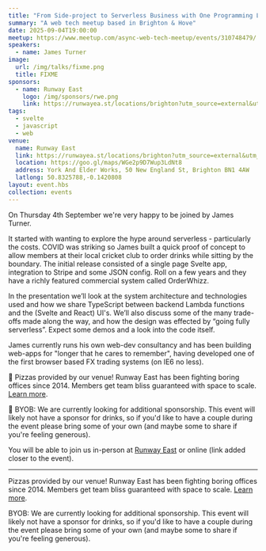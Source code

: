 ```yaml
---
title: "From Side-project to Serverless Business with One Programming Language - TypeScript"
summary: "A web tech meetup based in Brighton & Hove"
date: 2025-09-04T19:00:00
meetup: https://www.meetup.com/async-web-tech-meetup/events/310748479/
speakers:
  - name: James Turner
image:
  url: /img/talks/fixme.png
  title: FIXME
sponsors:
  - name: Runway East
    logo: /img/sponsors/rwe.png
    link: https://runwayea.st/locations/brighton?utm_source=external&utm_medium=event&utm_campaign=sponsorship
tags:
  - svelte
  - javascript
  - web
venue:
  name: Runway East
  link: https://runwayea.st/locations/brighton?utm_source=external&utm_medium=event&utm_campaign=sponsorship
  location: https://goo.gl/maps/WGe2p9D7Wup3LdNt8
  address: York And Elder Works, 50 New England St, Brighton BN1 4AW
  latlong: 50.8325788,-0.1420808
layout: event.hbs
collection: events
---
```


On Thursday 4th September we're very happy to be joined by James Turner.

It started with wanting to explore the hype around serverless - particularly the costs. COVID was striking so James built a quick proof of concept to allow members at their local cricket club to order drinks while sitting by the boundary. The initial release consisted of a single page Svelte app, integration to Stripe and some JSON config. Roll on a few years and they have a richly featured commercial system called OrderWhizz.

In the presentation we’ll look at the system architecture and technologies used and how we share TypeScript between backend Lambda functions and the (Svelte and React) UI's. We’ll also discuss some of the many trade-offs made along the way, and how the design was effected by “going fully serverless”. Expect some demos and a look into the code itself.

James currently runs his own web-dev consultancy and has been building web-apps for "longer that he cares to remember", having developed one of the first browser based FX trading systems (on IE6 no less).

🍕 Pizzas provided by our venue! Runway East has been fighting boring offices since 2014. Members get team bliss guaranteed with space to scale. [Learn more](https://runwayea.st/locations/brighton?utm_source=external&utm_medium=event&utm_campaign=sponsorship).

🍻 BYOB: We are currently looking for additional sponsorship. This event will likely not have a sponsor for drinks, so if you'd like to have a couple during the event please bring some of your own (and maybe some to share if you're feeling generous).

You will be able to join us in-person at [Runway East](https://runwayea.st/locations/brighton?utm_source=external&utm_medium=event&utm_campaign=sponsorship) or online (link added closer to the event).

---

Pizzas provided by our venue! Runway East has been fighting boring offices since 2014. Members get team bliss guaranteed with space to scale. [Learn more](https://runwayea.st/locations/brighton?utm_source=external&utm_medium=event&utm_campaign=sponsorship).

BYOB: We are currently looking for additional sponsorship. This event will likely not have a sponsor for drinks, so if you'd like to have a couple during the event please bring some of your own (and maybe some to share if you're feeling generous).

